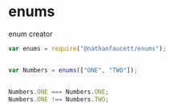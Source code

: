 enums
=======

enum creator

```javascript
var enums = require("@nathanfaucett/enums");


var Numbers = enums(["ONE", "TWO"]);


Numbers.ONE === Numbers.ONE;
Numbers.ONE !== Numbers.TWO;
```
